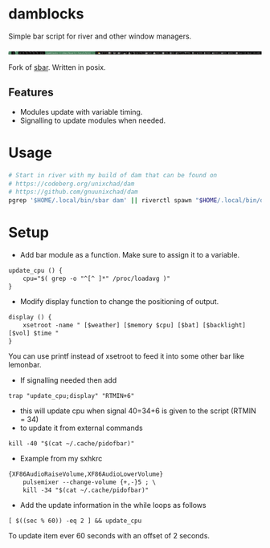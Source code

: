 # damblocks
Simple bar script for river and other window managers.

![screenshot](./dam-damblocks.png)


Fork of [sbar](https://github.com/pystardust/sbar). Written in posix.

## Features
* Modules update with variable timing.
* Signalling to update modules when needed.

# Usage
```sh
# Start in river with my build of dam that can be found on
# https://codeberg.org/unixchad/dam
# https://github.com/gnuunixchad/dam
pgrep '$HOME/.local/bin/sbar dam' || riverctl spawn "$HOME/.local/bin/damblocks | dam"
```

# Setup

* Add bar module as a function. Make sure to assign it to a variable.
```
update_cpu () { 
	cpu="$( grep -o "^[^ ]*" /proc/loadavg )" 
}
```

* Modify display function to change the positioning of output.
```
display () { 
	xsetroot -name " [$weather] [$memory $cpu] [$bat] [$backlight] [$vol] $time "
}
```
You can use printf instead of xsetroot to feed it into some other bar like lemonbar.

* If signalling needed then add
```
trap "update_cpu;display" "RTMIN+6"
```
* this will update cpu when signal 40=34+6 is given to the script (RTMIN = 34)
* to update it from external commands
```
kill -40 "$(cat ~/.cache/pidofbar)"
```
* Example from my sxhkrc
```
{XF86AudioRaiseVolume,XF86AudioLowerVolume}
	pulsemixer --change-volume {+,-}5 ; \
	kill -34 "$(cat ~/.cache/pidofbar)"
```


* Add the update information in the while loops as follows
``` 
[ $((sec % 60)) -eq 2 ] && update_cpu
```
To update item ever 60 seconds with an offset of 2 seconds.


